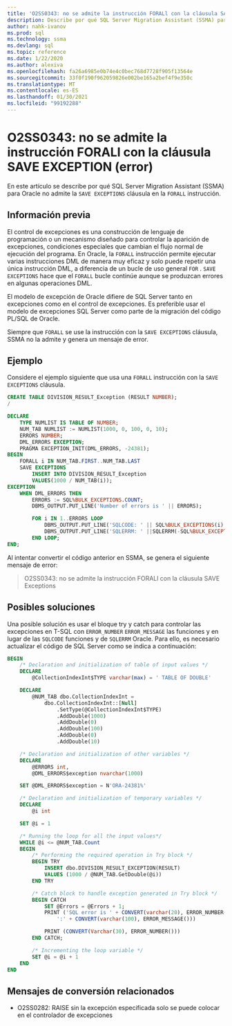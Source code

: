 ```yaml
---
title: 'O2SS0343: no se admite la instrucción FORALl con la cláusula SAVE Exceptions (error)'
description: Describe por qué SQL Server Migration Assistant (SSMA) para Oracle no admite la cláusula SAVE EXCEPTION en la instrucción FORALl.
author: nahk-ivanov
ms.prod: sql
ms.technology: ssma
ms.devlang: sql
ms.topic: reference
ms.date: 1/22/2020
ms.author: alexiva
ms.openlocfilehash: fa26a6985e0b74e4c0bec768d7728f905f13564e
ms.sourcegitcommit: 33f0f190f962059826e002be165a2bef4f9e350c
ms.translationtype: MT
ms.contentlocale: es-ES
ms.lasthandoff: 01/30/2021
ms.locfileid: "99192288"
---
```

# <a name="o2ss0343-forall-statement-with-save-exception-clause-is-not-supported-error"></a>O2SS0343: no se admite la instrucción FORALl con la cláusula SAVE EXCEPTION (error)

En este artículo se describe por qué SQL Server Migration Assistant (SSMA) para Oracle no admite la `SAVE EXCEPTIONS` cláusula en la `FORALL` instrucción.

## <a name="background"></a>Información previa

El control de excepciones es una construcción de lenguaje de programación o un mecanismo diseñado para controlar la aparición de excepciones, condiciones especiales que cambian el flujo normal de ejecución del programa. En Oracle, la `FORALL` instrucción permite ejecutar varias instrucciones DML de manera muy eficaz y solo puede repetir una única instrucción DML, a diferencia de un bucle de uso general `FOR` . `SAVE EXCEPTIONS` hace que el `FORALL` bucle continúe aunque se produzcan errores en algunas operaciones DML.

El modelo de excepción de Oracle difiere de SQL Server tanto en excepciones como en el control de excepciones. Es preferible usar el modelo de excepciones SQL Server como parte de la migración del código PL/SQL de Oracle.

Siempre que `FORALL` se use la instrucción con la `SAVE EXCEPTIONS` cláusula, SSMA no la admite y genera un mensaje de error.

## <a name="example"></a>Ejemplo

Considere el ejemplo siguiente que usa una `FORALL` instrucción con la `SAVE EXCEPTIONS` cláusula.

```sql
CREATE TABLE DIVISION_RESULT_Exception (RESULT NUMBER);
/

DECLARE
    TYPE NUMLIST IS TABLE OF NUMBER;
    NUM_TAB NUMLIST := NUMLIST(1000, 0, 100, 0, 10);
    ERRORS NUMBER;
    DML_ERRORS EXCEPTION;
    PRAGMA EXCEPTION_INIT(DML_ERRORS, -24381);
BEGIN
    FORALL i IN NUM_TAB.FIRST..NUM_TAB.LAST
    SAVE EXCEPTIONS
        INSERT INTO DIVISION_RESULT_Exception
        VALUES(1000 / NUM_TAB(i));
EXCEPTION
    WHEN DML_ERRORS THEN
        ERRORS := SQL%BULK_EXCEPTIONS.COUNT;
        DBMS_OUTPUT.PUT_LINE('Number of errors is ' || ERRORS);

        FOR i IN 1..ERRORS LOOP
            DBMS_OUTPUT.PUT_LINE('SQLCODE: ' || SQL%BULK_EXCEPTIONS(i).ERROR_INDEX);
            DBMS_OUTPUT.PUT_LINE('SQLERRM: ' ||SQLERRM(-SQL%BULK_EXCEPTIONS(i).ERROR_CODE));
        END LOOP;
END;
```

Al intentar convertir el código anterior en SSMA, se genera el siguiente mensaje de error:

> O2SS0343: no se admite la instrucción FORALl con la cláusula SAVE Exceptions

## <a name="possible-remedies"></a>Posibles soluciones

Una posible solución es usar el bloque try y catch para controlar las excepciones en T-SQL con `ERROR_NUMBER` `ERROR_MESSAGE` las funciones y en lugar de las `SQLCODE` funciones y de `SQLERRM` Oracle. Para ello, es necesario actualizar el código de SQL Server como se indica a continuación:

```sql
BEGIN
    /* Declaration and initialization of table of input values */
    DECLARE
        @CollectionIndexInt$TYPE varchar(max) = ' TABLE OF DOUBLE'

    DECLARE
        @NUM_TAB dbo.CollectionIndexInt =
            dbo.CollectionIndexInt::[Null]
                .SetType(@CollectionIndexInt$TYPE)
                .AddDouble(1000)
                .AddDouble(0)
                .AddDouble(100)
                .AddDouble(0)
                .AddDouble(10)

    /* Declaration and initialization of other variables */
    DECLARE
        @ERRORS int,
        @DML_ERRORS$exception nvarchar(1000)

    SET @DML_ERRORS$exception = N'ORA-24381%'

    /* Declaration and initialization of temporary variables */
    DECLARE
        @i int

    SET @i = 1

    /* Running the loop for all the input values*/
    WHILE @i <= @NUM_TAB.Count
    BEGIN
        /* Performing the required operation in Try block */
        BEGIN TRY
            INSERT dbo.DIVISION_RESULT_EXCEPTION(RESULT)
            VALUES (1000 / @NUM_TAB.GetDouble(@i))
        END TRY

        /* Catch block to handle exception generated in Try block */
        BEGIN CATCH
            SET @Errors = @Errors + 1;
            PRINT ('SQL error is ' + CONVERT(varchar(20), ERROR_NUMBER()) +
                ':' + CONVERT(varchar(100), ERROR_MESSAGE()))

            PRINT (CONVERT(Varchar(30), ERROR_NUMBER()))
        END CATCH;

        /* Incrementing the loop variable */
        SET @i = @i + 1
    END
END
```

## <a name="related-conversion-messages"></a>Mensajes de conversión relacionados

* O2SS0282: RAISE sin la excepción especificada solo se puede colocar en el controlador de excepciones
